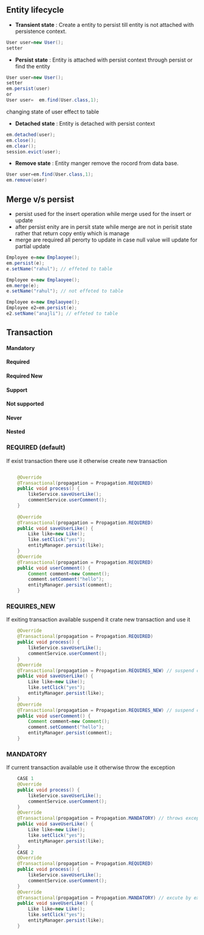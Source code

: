 ## Entity lifecycle
+ **Transient state** : Create a entity to persist till entity is not attached with persistence context.
```java
User user=new User();
setter
```
+ **Persist state** : Entity is attached with persist context through persist or find the entity
``` java 
User user=new User();
setter
em.persist(user)
or
User user=  em.find(User.class,1);
 ```
 changing state of user effect to table
 + **Detached state** : Entity is detached with persist context
 ```java
 em.detached(user);
 em.close();
 em.clear();
 session.evict(user);
 ```
+ **Remove state** : Entity manger remove the rocord from data base.
```java
User user=em.find(User.class,1);
em.remove(user)
```
## Merge v/s persist

+ persist used for the insert operation while merge used for the insert or update
+ after persist enity are in persit state while merge are not in perisit state rather that return copy entiy which is manage
+ merge are required all perorty to update in case null value will update for partial update
```java
Employee e=new Emplaoyee();
em.persist(e);
e.setName("rahul"); // effeted to table

Employee e=new Emplaoyee();
em.merge(e);
e.setName("rahul"); // not effeted to table

Employee e=new Emplaoyee();
Employee e2=em.persist(e);
e2.setName("anajli"); // effeted to table
```
## Transaction

#### Mandatory
#### Required
#### Required New
#### Support
#### Not supported
#### Never
#### Nested

### REQUIRED (default)
If exist transaction there use it otherwise create new transaction
```java

    @Override
    @Transactional(propagation = Propagation.REQUIRED)
    public void process() {
        likeService.saveUserLike();
        commentService.userComment();
    }
    
    @Override
    @Transactional(propagation = Propagation.REQUIRED)
    public void saveUserLike() {
        Like like=new Like();
        like.setClick("yes");
        entityManager.persist(like);
    }
    @Override
    @Transactional(propagation = Propagation.REQUIRED)
    public void userComment() {
        Comment comment=new Comment();
        comment.setComment("hello");
        entityManager.persist(comment);
    }
```
### REQUIRES_NEW
If exiting transaction available suspend it crate new transaction and use it
```java
    @Override
    @Transactional(propagation = Propagation.REQUIRED)
    public void process() {
        likeService.saveUserLike();
        commentService.userComment();
    }
    @Override
    @Transactional(propagation = Propagation.REQUIRES_NEW) // suspend current transaction create new transaction
    public void saveUserLike() {
        Like like=new Like();
        like.setClick("yes");
        entityManager.persist(like);
    }
    @Override
    @Transactional(propagation = Propagation.REQUIRES_NEW) // suspend current transaction create new transaction
    public void userComment() {
        Comment comment=new Comment();
        comment.setComment("hello");
        entityManager.persist(comment);
    }
```
### MANDATORY
If current transaction available use it otherwise throw the exception
```java
    CASE 1
    @Override
    public void process() {
        likeService.saveUserLike();
        commentService.userComment();
    }
    @Override
    @Transactional(propagation = Propagation.MANDATORY) // throws exception because there are no any transaction
    public void saveUserLike() {
        Like like=new Like();
        like.setClick("yes");
        entityManager.persist(like);
    }
    CASE 2
    @Override
    @Transactional(propagation = Propagation.REQUIRED)
    public void process() {
        likeService.saveUserLike();
        commentService.userComment();
    }
    @Override
    @Transactional(propagation = Propagation.MANDATORY) // excute by existing transaction
    public void saveUserLike() {
        Like like=new Like();
        like.setClick("yes");
        entityManager.persist(like);
    }
```
